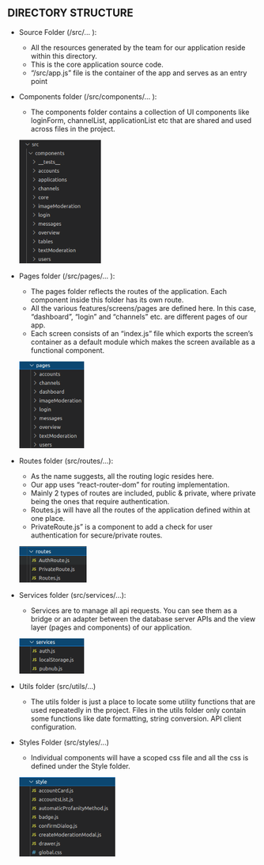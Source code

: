 ## DIRECTORY STRUCTURE

- Source Folder (/src/... ):

  - All the resources generated by the team for our application reside within this directory.
  - This is the core application source code.
  - “/src/app.js” file is the container of the app and serves as an entry point

- Components folder (/src/components/... ):

  - The components folder contains a collection of UI components like loginForm, channelList,
    applicationList etc that are shared and used across files in the project.

  ![alt text](public/readme/components.png)

- Pages folder (/src/pages/... ):

  - The pages folder reflects the routes of the application. Each component inside this folder has
    its own route.
  - All the various features/screens/pages are defined here. In this case, “dashboard”, “login” and
    “channels” etc. are different pages of our app.
  - Each screen consists of an “index.js” file which exports the screen’s container as a default
    module which makes the screen available as a functional component.

  ![alt text](public/readme/pages.png)

- Routes folder (src/routes/...):

  - As the name suggests, all the routing logic resides here.
  - Our app uses “react-router-dom” for routing implementation.
  - Mainly 2 types of routes are included, public & private, where private being the ones that
    require authentication.
  - Routes.js will have all the routes of the application defined within at one place.
  - PrivateRoute.js” is a component to add a check for user authentication for secure/private
    routes.

  ![alt text](public/readme/routes.png)

- Services folder (src/services/...):

  - Services are to manage all api requests. You can see them as a bridge or an adapter between the
    database server APIs and the view layer (pages and components) of our application.

  ![alt text](public/readme/services.png)

- Utils folder (src/utils/...)

  - The utils folder is just a place to locate some utility functions that are used repeatedly in
    the project. Files in the utils folder only contain some functions like date formatting, string
    conversion. API client configuration.

- Styles Folder (src/styles/...)

  - Individual components will have a scoped css file and all the css is defined under the Style
    folder.

  ![alt text](public/readme/styles.png)
